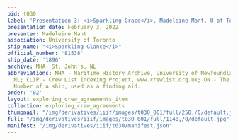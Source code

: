 ```yaml
---
pid: t030
label: 'Presentation 3: <i>Sparkling Grace</i>, Madeleine Mant, U of Toronto'
presentation_date: February 3, 2022
presenter: Madeleine Mant
association: University of Toronto
ship_name: "<i>Sparkling Glance</i>"
official_number: '81538'
ship_date: '1896'
archive: MHA, St. John's, NL
abbreviations: MHA - Maritime History Archive, University of Newfoundland, St. John's
  NL; CLIP - Crew List Indexing Project, www.crewlist.org.uk; ON - The permanent Official
  Number of a ship, used as a finding aid.
order: '02'
layout: exploring_crew_agreements_item
collection: exploring_crew_agreements
thumbnail: "/img/derivatives/iiif/images/t030_001/full/250,/0/default.jpg"
full: "/img/derivatives/iiif/images/t030_001/full/1140,/0/default.jpg"
manifest: "/img/derivatives/iiif/t030/manifest.json"
---
```

